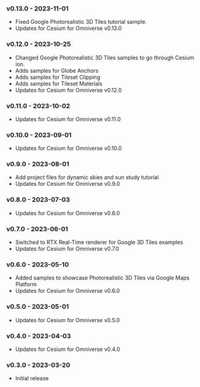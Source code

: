 ### v0.13.0 - 2023-11-01

- Fixed Google Photorealistic 3D Tiles tutorial sample.
- Updates for Cesium for Omniverse v0.13.0

### v0.12.0 - 2023-10-25

- Changed Google Photorealistic 3D Tiles samples to go through Cesium ion.
- Adds samples for Globe Anchors
- Adds samples for Tileset Clipping
- Adds samples for Tileset Materials
- Updates for Cesium for Omniverse v0.12.0

### v0.11.0 - 2023-10-02

- Updates for Cesium for Omniverse v0.11.0

### v0.10.0 - 2023-09-01

- Updates for Cesium for Omniverse v0.10.0

### v0.9.0 - 2023-08-01

- Add project files for dynamic skies and sun study tutorial 
- Updates for Cesium for Omniverse v0.9.0

### v0.8.0 - 2023-07-03

- Updates for Cesium for Omniverse v0.8.0

### v0.7.0 - 2023-06-01

- Switched to RTX Real-Time renderer for Google 3D Tiles examples
- Updates for Cesium for Omniverse v0.7.0

### v0.6.0 - 2023-05-10

- Added samples to showcase Photorealistic 3D Tiles via Google Maps Platform 
- Updates for Cesium for Omniverse v0.6.0

### v0.5.0 - 2023-05-01

- Updates for Cesium for Omniverse v0.5.0

### v0.4.0 - 2023-04-03

- Updates for Cesium for Omniverse v0.4.0

### v0.3.0 - 2023-03-20

- Initial release